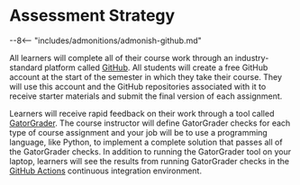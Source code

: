 # Assessment Strategy

--8<-- "includes/admonitions/admonish-github.md"

All learners will complete all of their course work through an industry-standard
platform called [GitHub](https://www.github.com). All students will create a
free GitHub account at the start of the semester in which they take their
course. They will use this account and the GitHub repositories associated with
it to receive starter materials and submit the final version of each assignment.

Learners will receive rapid feedback on their work through a tool called
[GatorGrader](https://github.com/GatorEducator/gatorgrader). The course
instructor will define GatorGrader checks for each type of course assignment and
your job will be to use a programming language, like Python, to implement a
complete solution that passes all of the GatorGrader checks. In addition to
running the GatorGrader tool on your laptop, learners will see the results from
running GatorGrader checks in the [GitHub
Actions](https://github.com/features/actions) continuous integration
environment.
